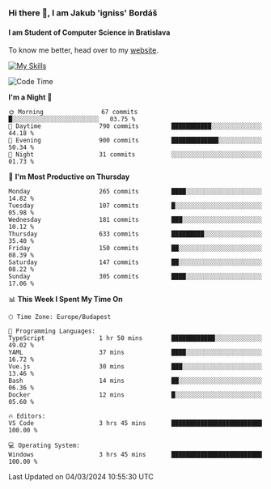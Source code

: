 ### Hi there 👋, I am Jakub 'igniss' Bordáš

#### I am Student of Computer Science in Bratislava
To know me better, head over to my [website](https://bordas.sk).

[![My Skills](https://skillicons.dev/icons?i=js,html,css,figma,svelte,java,kotlin,python,postgresql,typescript,nest,nodejs)](https://bordas.sk)


<!--START_SECTION:waka-->
![Code Time](http://img.shields.io/badge/Code%20Time-1%2C416%20hrs%2053%20mins-blue)

**I'm a Night 🦉** 

```text
🌞 Morning                67 commits          █░░░░░░░░░░░░░░░░░░░░░░░░   03.75 % 
🌆 Daytime                790 commits         ███████████░░░░░░░░░░░░░░   44.18 % 
🌃 Evening                900 commits         █████████████░░░░░░░░░░░░   50.34 % 
🌙 Night                  31 commits          ░░░░░░░░░░░░░░░░░░░░░░░░░   01.73 % 
```
📅 **I'm Most Productive on Thursday** 

```text
Monday                   265 commits         ████░░░░░░░░░░░░░░░░░░░░░   14.82 % 
Tuesday                  107 commits         █░░░░░░░░░░░░░░░░░░░░░░░░   05.98 % 
Wednesday                181 commits         ███░░░░░░░░░░░░░░░░░░░░░░   10.12 % 
Thursday                 633 commits         █████████░░░░░░░░░░░░░░░░   35.40 % 
Friday                   150 commits         ██░░░░░░░░░░░░░░░░░░░░░░░   08.39 % 
Saturday                 147 commits         ██░░░░░░░░░░░░░░░░░░░░░░░   08.22 % 
Sunday                   305 commits         ████░░░░░░░░░░░░░░░░░░░░░   17.06 % 
```


📊 **This Week I Spent My Time On** 

```text
🕑︎ Time Zone: Europe/Budapest

💬 Programming Languages: 
TypeScript               1 hr 50 mins        ████████████░░░░░░░░░░░░░   49.02 % 
YAML                     37 mins             ████░░░░░░░░░░░░░░░░░░░░░   16.72 % 
Vue.js                   30 mins             ███░░░░░░░░░░░░░░░░░░░░░░   13.46 % 
Bash                     14 mins             ██░░░░░░░░░░░░░░░░░░░░░░░   06.36 % 
Docker                   12 mins             █░░░░░░░░░░░░░░░░░░░░░░░░   05.60 % 

🔥 Editors: 
VS Code                  3 hrs 45 mins       █████████████████████████   100.00 % 

💻 Operating System: 
Windows                  3 hrs 45 mins       █████████████████████████   100.00 % 
```


 Last Updated on 04/03/2024 10:55:30 UTC
<!--END_SECTION:waka-->
